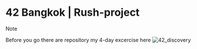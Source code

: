 # 42 Bangkok | Rush-project

> [!NOTE] 
> Before you go there are repository my 4-day excercise here ![42_discovery](https://github.com/taphasin/42_discovery)
